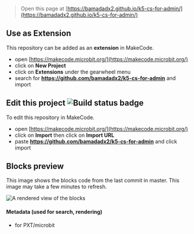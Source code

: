 
> Open this page at [https://bamadadx2.github.io/k5-cs-for-admin/](https://bamadadx2.github.io/k5-cs-for-admin/)

## Use as Extension

This repository can be added as an **extension** in MakeCode.

* open [https://makecode.microbit.org/](https://makecode.microbit.org/)
* click on **New Project**
* click on **Extensions** under the gearwheel menu
* search for **https://github.com/bamadadx2/k5-cs-for-admin** and import

## Edit this project ![Build status badge](https://github.com/bamadadx2/k5-cs-for-admin/workflows/MakeCode/badge.svg)

To edit this repository in MakeCode.

* open [https://makecode.microbit.org/](https://makecode.microbit.org/)
* click on **Import** then click on **Import URL**
* paste **https://github.com/bamadadx2/k5-cs-for-admin** and click import

## Blocks preview

This image shows the blocks code from the last commit in master.
This image may take a few minutes to refresh.

![A rendered view of the blocks](https://github.com/bamadadx2/k5-cs-for-admin/raw/master/.github/makecode/blocks.png)

#### Metadata (used for search, rendering)

* for PXT/microbit
<script src="https://makecode.com/gh-pages-embed.js"></script><script>makeCodeRender("{{ site.makecode.home_url }}", "{{ site.github.owner_name }}/{{ site.github.repository_name }}");</script>
